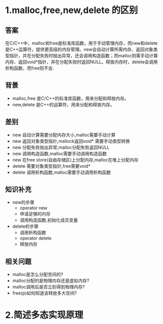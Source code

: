 <!--
 * @Author: Vanish
 * @Date: 2024-10-19 10:51:44
 * @LastEditTime: 2024-10-19 11:41:47
 * Also View: http://vanishing.cc
 * Copyright@ https://creativecommons.org/licenses/by/4.0/deed.zh-hans
-->
# 1.malloc,free,new,delete 的区别

## 答案

在C/C++中，malloc和free是标准库函数，用于手动管理内存，而new和delete是C++运算符，提供更高级的内存管理。new会自动计算所需内存、返回对象类型指针，并在分配失败时抛出异常，还会调用构造函数；而malloc则需手动计算内存、返回void*指针，并在分配失败时返回NULL。释放内存时，delete会调用析构函数，而free则不会.


## 背景

- malloc,free 是C/C++的标准库函数，用来分配和释放内存。
- new,delete 是C++的运算符，用来分配和释放内存。

## 差别

- new 自动计算需要分配内存大小,malloc需要手动计算
- new 返回对象类型指针,mallock返回void* 需要手动类型转换
- new 分配失败抛出异常,malloc分配失败返回NULL
- new 调用构造函数,malloc需要手动调用构造函数
- new 在free store(自由存储区)上分配内存,malloc在堆上分配内存
- delete 需要对象类型指针,free需要void* 
- delete 调用析构函数,malloc需要手动调用析构函数

## 知识补充

- new的步骤
  - operator new
  - 申请足够的内存
  - 调用构造函数,初始化成员变量
- delete的步骤
  - 调用析构函数
  - operator delete
  - 释放内存

## 相关问题

- malloc是怎么分配空间的?
- malloc分配的是物理内存还是虚拟内存?
- malloc调用后是否立刻得到物理内存?
- free(p)如何知道该释放多大空间?

# 2.简述多态实现原理



